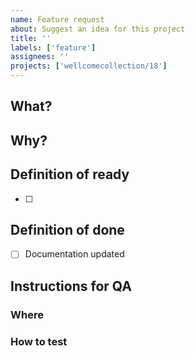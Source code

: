 ```yaml
---
name: Feature request
about: Suggest an idea for this project
title: ''
labels: ['feature']
assignees: ''
projects: ['wellcomecollection/18']
---
```


## What?

<!-- What is being requested -->

## Why?

<!-- Why is this being suggested? What isn't working? What has been observed? What could be improved? -->

## Definition of ready

- [ ]

## Definition of done

- [ ] Documentation updated

## Instructions for QA

### Where

### How to test
